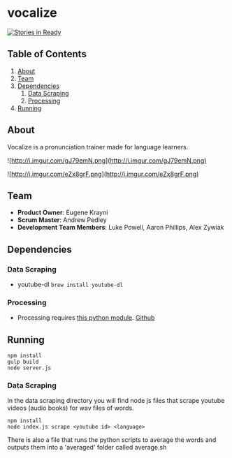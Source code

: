 # vocalize

[![Stories in Ready](https://badge.waffle.io/vocalize/vocalize.svg?label=ready&title=Ready)](http://waffle.io/vocalize/vocalize)

## Table of Contents

1. [About](#about)
1. [Team](#team)
1. [Dependencies](#dependencies)
    1. [Data Scraping](#data-scraping)
    1. [Processing](#processing)
1. [Running](#running)

## About

Vocalize is a pronunciation trainer made for language learners.

![http://i.imgur.com/gJ79emN.png](http://i.imgur.com/gJ79emN.png)

![http://i.imgur.com/eZx8grF.png](http://i.imgur.com/eZx8grF.png)

## Team

  - __Product Owner__: Eugene Krayni
  - __Scrum Master__: Andrew Pedley
  - __Development Team Members__: Luke Powell, Aaron Phillips, Alex Zywiak

## Dependencies

### Data Scraping

* youtube-dl `brew install youtube-dl`

### Processing

* Processing requires [this python module](https://pypi.python.org/pypi/speech-processing). [Github](https://github.com/vocalize/speechprocessing)


## Running

```
npm install
gulp build
node server.js
```

### Data Scraping

In the data scraping directory you will find node js files that scrape youtube videos (audio books) for wav files of words.

```
npm install
node index.js scrape <youtube id> <language>
```

There is also a file that runs the python scripts to average the words and outputs them into a 'averaged' folder called average.sh